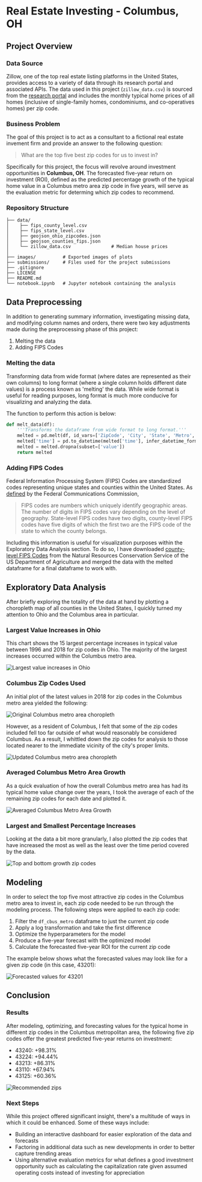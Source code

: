 # Real Estate Investing - Columbus, OH

## Project Overview
### Data Source
Zillow, one of the top real estate listing platforms in the United States, provides access to a variety of data through its research portal and associated APIs. The data used in this project (`zillow_data.csv`) is sourced from the [research portal](https://www.zillow.com/research/data/) and includes the monthly typical home prices of all homes (inclusive of single-family homes, condominiums, and co-operatives homes) per zip code. 

### Business Problem
The goal of this project is to act as a consultant to a fictional real estate invement firm and provide an answer to the following question:
> What are the top five best zip codes for us to invest in?

Specifically for this project, the focus will revolve around investment opportunities in **Columbus, OH**. The forecasted five-year return on investment (ROI), defined as the predicted percentage growth of the typical home value in a Columbus metro area zip code in five years, will serve as the evaluation metric for determing which zip codes to recommend.

### Repository Structure
```
├── data/
│    ├── fips_county_level.csv
│    ├── fips_state_level.csv
│    ├── geojson_ohio_zipcodes.json
│    ├── geojson_counties_fips.json
│    └── zillow_data.csv               # Median house prices
│
├── images/          # Exported images of plots
├── submissions/     # Files used for the project submissions
├── .gitignore
├── LICENSE
├── README.md
└── notebook.ipynb   # Jupyter notebook containing the analysis
```

## Data Preprocessing
In addition to generating summary information, investigating missing data, and modifying column names and orders, there were two key adjustments made during the preprocessing phase of this project:
1. Melting the data
2. Adding FIPS Codes

### Melting the data
Transforming data from wide format (where dates are represented as their own columns) to long format (where a single column holds different date values) is a process known as 'melting' the data. While wide format is useful for reading purposes, long format is much more conducive for visualizing and analyzing the data.

The function to perform this action is below:
```python
def melt_data(df):
    '''Transforms the dataframe from wide format to long format.'''
    melted = pd.melt(df, id_vars=['ZipCode', 'City', 'State', 'Metro', 'CountyName'], var_name='time')
    melted['time'] = pd.to_datetime(melted['time'], infer_datetime_format=True)
    melted = melted.dropna(subset=['value'])
    return melted
```

### Adding FIPS Codes
Federal Information Processing System (FIPS) Codes are standardized codes representing unique states and counties within the United States. As [defined](https://transition.fcc.gov/oet/info/maps/census/fips/fips.txt) by the Federal Communications Commission,

> FIPS codes are numbers which uniquely identify geographic areas.  The number of digits in FIPS codes vary depending on the level of geography.  State-level FIPS codes have two digits, county-level FIPS codes have five digits of which the first two are the FIPS code of the state to which the county belongs.

Including this information is useful for visualization purposes within the Exploratory Data Analysis section. To do so, I have downloaded [county-level FIPS Codes](https://www.nrcs.usda.gov/wps/portal/nrcs/detail/national/home/?cid=nrcs143_013697) from the Natural Resources Conservation Service of the US Department of Agriculture and merged the data with the melted dataframe for a final dataframe to work with.

## Exploratory Data Analysis
After briefly exploring the totality of the data at hand by plotting a choropleth map of all counties in the United States, I quickly turned my attention to Ohio and the Columbus area in particular. 

### Largest Value Increases in Ohio
This chart shows the 15 largest percentage increases in typical value between 1996 and 2018 for zip codes in Ohio. The majority of the largest increases occurred within the Columbus metro area.

![Largest value increases in Ohio](images/ohio_value_increases.png)

### Columbus Zip Codes Used
An initial plot of the latest values in 2018 for zip codes in the Columbus metro area yielded the following:

![Original Columbus metro area choropleth](images/columbus_choropleth.png)

However, as a resident of Columbus, I felt that some of the zip codes included fell too far outside of what would reasonably be considered Columbus. As a result, I whittled down the zip codes for analysis to those located nearer to the immediate vicinity of the city's proper limits.

![Updated Columbus metro area choropleth](images/columbus_choropleth_trimmed.png)

### Averaged Columbus Metro Area Growth
As a quick evaluation of how the overall Columbus metro area has had its typical home value change over the years, I took the average of each of the remaining zip codes for each date and plotted it.

![Averaged Columbus Metro Area Growth](images/metro_area_value.png)

### Largest and Smallest Percentage Increases
Looking at the data a bit more granularly, I also plotted the zip codes that have increased the most as well as the least over the time period covered by the data.

![Top and bottom growth zip codes](images/top_and_bot_growth.png)

## Modeling
In order to select the top five most attractive zip codes in the Columbus metro area to invest in, each zip code needed to be run through the modeling process. The following steps were applied to each zip code:
1. Filter the `df_cbus_metro` dataframe to just the current zip code
2. Apply a log transformation and take the first difference
3. Optimize the hyperparameters for the model
4. Produce a five-year forecast with the optimized model
5. Calculate the forecasted five-year ROI for the current zip code

The example below shows what the forecasted values may look like for a given zip code (in this case, 43201):

![Forecasted values for 43201](images/example_forecast.png)

## Conclusion
### Results
After modeling, optimizing, and forecasting values for the typical home in different zip codes in the Columbus metropolitan area, the following five zip codes offer the greatest predicted five-year returns on investment:
- 43240: +98.31%
- 43224: +94.44%
- 43213: +86.31%
- 43110: +67.94%
- 43125: +60.36%

![Recommended zips](images/recommended_zips.png)

### Next Steps
While this project offered significant insight, there's a multitude of ways in which it could be enhanced. Some of these ways include:
- Building an interactive dashboard for easier exploration of the data and forecasts
- Factoring in additional data such as new developments in order to better capture trending areas
- Using alternative evaluation metrics for what defines a good investment opportunity such as calculating the capitalization rate given assumed operating costs instead of investing for appreciation
